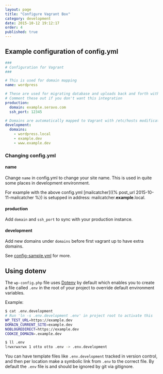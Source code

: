 ```yaml
---
layout: page
title: "Configure Vagrant Box"
category: development
date: 2015-10-12 19:12:17
order: 4
published: true
---
```


## Example configuration of config.yml

```yaml
###
# Configuration for Vagrant
###

# This is used for domain mapping
name: wordpress

# These are used for migrating database and uploads back and forth with production
# Comment these out if you don't want this integration
production:
  domain: example.seravo.com
  ssh_port: 12345

# Domains are automatically mapped to Vagrant with /etc/hosts modifications
development:
  domains:
    - wordpress.local
    - example.dev
    - www.example.dev
```

### Changing config.yml
#### name

Change `name` in config.yml to change your site name. This is used in quite some places in development environment.

For example with the above config.yml [mailcatcher]({% post_url 2015-10-11-mailcatcher %}) is setupped in address: mailcatcher.**example**.local.

#### production
Add `domain` and `ssh_port` to sync with your production instance.

#### development
Add new domains under `domains` before first vagrant up to have extra domains.

See [config-sample.yml](https://github.com/Seravo/wordpress/blob/master/config-sample.yml) for more.

## Using dotenv

The `wp-config.php` file uses [Dotenv](https://github.com/vlucas/phpdotenv) by default which enables you to create a file called `.env` in the root of your project to override default environment variables.

Example:

```bash
$ cat .env.development
# Run 'ln -s .env.development .env' in project root to activate this
WP_TEST_URL=https://example.dev
DOMAIN_CURRENT_SITE=example.dev
NOBLOGREDIRECT=https://example.dev
COOKIE_DOMAIN=.example.dev

$ ll .env
lrwxrwxrwx 1 otto otto .env -> .env.development
```

You can have template files like `.env.development` tracked in version control, and then per location make a symbolic link from `.env` to the correct file. By default the `.env` file is and should be ignored by git via gitignore.
